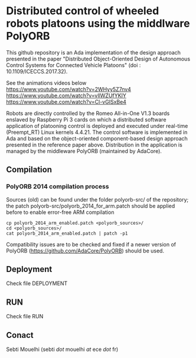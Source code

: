 # Distributed control of wheeled robots platoons using the middlware PolyORB

This github repository is an Ada implementation of the design approach presented in the paper "Distributed Object-Oriented Design of Autonomous Control Systems for Connected Vehicle Platoons" (doi : 10.1109/ICECCS.2017.32).

See the animations videos below<br/>
https://www.youtube.com/watch?v=2WHyy5Z7nv4<br/>
https://www.youtube.com/watch?v=vIlWZUfYKIY<br/>
https://www.youtube.com/watch?v=Cl-vGISxBe4

Robots are directly controlled by the Romeo All-in-One V1.3 boards enslaved by Raspberry Pi 3 cards on which a distributed software application of platooning control is deployed and executed under real-time (Preempt_RT) Linux kernels 4.4.21. The control software  is implemented in Ada and based on the object-oriented component-based design approach presented in the reference paper above. Distribution in the application is managed by the middleware PolyORB (maintained by AdaCore).

## Compilation 
### PolyORB 2014 compilation process

Sources (old) can be found under the folder polyorb-src/ of the repository; the patch polyorb-src/polyorb_2014_for_arm.patch should be applied before to enable error-free ARM compilation 

`cp polyorb_2014_arm_enabled.patch <polyorb_sources>/`<br/>
`cd <polyorb_sources>/`<br/>
`cat polyorb_2014_arm_enabled.patch | patch -p1`

Compatibility issues are to be checked and fixed if a newer version of PolyORB (https://github.com/AdaCore/PolyORB) should be used. 


## Deployment 
Check file DEPLOYMENT

## RUN
Check file RUN

## Conact
Sebti Mouelhi (sebti _dot_ mouelhi _at_ ece _dot_ fr)
